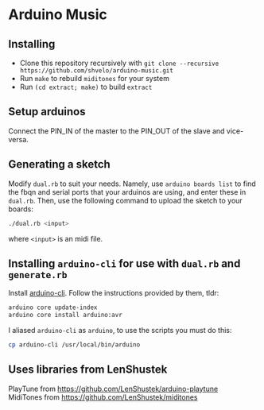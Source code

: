 Arduino Music
===

## Installing

- Clone this repository recursively with `git clone --recursive https://github.com/shvelo/arduino-music.git`
- Run `make` to rebuild `miditones` for your system
- Run `(cd extract; make)` to build `extract`

## Setup arduinos
Connect the PIN_IN of the master to the PIN_OUT of the slave and vice-versa.

## Generating a sketch
Modify `dual.rb` to suit your needs. Namely, use `arduino boards list` to find the fbqn and serial ports that your arduinos are using, and enter these in `dual.rb`. Then, use the following command to upload the sketch to your boards:

~~~bash
./dual.rb <input>
~~~

where `<input>` is an midi file.


## Installing `arduino-cli` for use with `dual.rb` and `generate.rb`
Install [arduino-cli](https://github.com/arduino/arduino-cli). Follow the instructions provided by them, tldr:

~~~bash
arduino core update-index
arduino core install arduino:avr
~~~

I aliased `arduino-cli` as `arduino`, to use the scripts you must do this:

~~~bash
cp arduino-cli /usr/local/bin/arduino
~~~

## Uses libraries from LenShustek
PlayTune from https://github.com/LenShustek/arduino-playtune   
MidiTones from https://github.com/LenShustek/miditones
